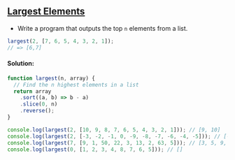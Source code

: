 ## [Largest Elements](https://www.codewars.com/kata/53d32bea2f2a21f666000256)

- Write a program that outputs the top `n` elements from a list.

```js
largest(2, [7, 6, 5, 4, 3, 2, 1]);
// => [6,7]
```

#### Solution:

```js
function largest(n, array) {
  // Find the n highest elements in a list
  return array
    .sort((a, b) => b - a)
    .slice(0, n)
    .reverse();
}

console.log(largest(2, [10, 9, 8, 7, 6, 5, 4, 3, 2, 1])); // [9, 10]
console.log(largest(2, [-3, -2, -1, 0, -9, -8, -7, -6, -4, -5])); // [-1, 0]
console.log(largest(7, [9, 1, 50, 22, 3, 13, 2, 63, 5])); // [3, 5, 9, 13, 22, 50, 63]
console.log(largest(0, [1, 2, 3, 4, 8, 7, 6, 5])); // []
```
